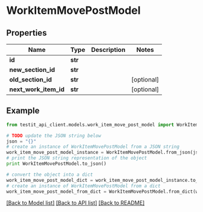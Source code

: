 # WorkItemMovePostModel


## Properties
Name | Type | Description | Notes
------------ | ------------- | ------------- | -------------
**id** | **str** |  | 
**new_section_id** | **str** |  | 
**old_section_id** | **str** |  | [optional] 
**next_work_item_id** | **str** |  | [optional] 

## Example

```python
from testit_api_client.models.work_item_move_post_model import WorkItemMovePostModel

# TODO update the JSON string below
json = "{}"
# create an instance of WorkItemMovePostModel from a JSON string
work_item_move_post_model_instance = WorkItemMovePostModel.from_json(json)
# print the JSON string representation of the object
print WorkItemMovePostModel.to_json()

# convert the object into a dict
work_item_move_post_model_dict = work_item_move_post_model_instance.to_dict()
# create an instance of WorkItemMovePostModel from a dict
work_item_move_post_model_from_dict = WorkItemMovePostModel.from_dict(work_item_move_post_model_dict)
```
[[Back to Model list]](../README.md#documentation-for-models) [[Back to API list]](../README.md#documentation-for-api-endpoints) [[Back to README]](../README.md)


